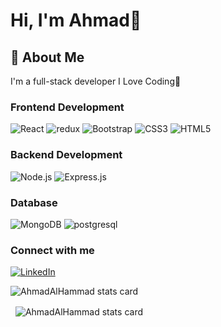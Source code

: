# Hi, I'm Ahmad👋

## 🚀 About Me  
I'm a full-stack developer I Love Coding💙 

### Frontend Development  
![React](https://img.shields.io/badge/React-61DAFB?style=for-the-badge&logo=react&logoColor=white)
![redux](https://img.shields.io/badge/redux-61DAFB?style=for-the-badge&logo=redux&logoColor=white)
![Bootstrap](https://img.shields.io/badge/Bootstrap-7952B3?style=for-the-badge&logo=bootstrap&logoColor=white)
![CSS3](https://img.shields.io/badge/CSS3-1572B6?style=for-the-badge&logo=css3&logoColor=white)
![HTML5](https://img.shields.io/badge/HTML5-E34F26?style=for-the-badge&logo=html5&logoColor=white)

### Backend Development  
![Node.js](https://img.shields.io/badge/Node.js-339933?style=for-the-badge&logo=node.js&logoColor=white)
![Express.js](https://img.shields.io/badge/Express.js-000000?style=for-the-badge&logo=express&logoColor=white)

### Database  
![MongoDB](https://img.shields.io/badge/MongoDB-47A248?style=for-the-badge&logo=mongodb&logoColor=white)
![postgresql](https://img.shields.io/badge/postgresql-47A248?style=for-the-badge&logo=postgresql&logoColor=blue&color=0000FF)

### Connect with me  
[![LinkedIn](https://img.shields.io/badge/LinkedIn-0e76a8?style=for-the-badge&logo=linkedin&logoColor=white)](https://www.linkedin.com/in/ahmad-alhammmad/)

<p>
<img align="center" src="https://github-readme-stats.vercel.app/api/top-langs?username=AhmadAlHammad&theme=github_dark&title_color=000000&text_color=000000&bg_color=ffffff&hide_border=true&layout=compact" alt="AhmadAlHammad stats card" /></p>
<p>&nbsp;
<img align="center" src="https://github-readme-stats.vercel.app/api?username=AhmadAlHammad&show_icons=true&theme=default&title_color=000000&text_color=000000&bg_color=ffffff&hide_border=true" alt="AhmadAlHammad stats card" /></p>
